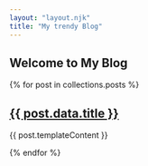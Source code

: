 ```yaml
---
layout: "layout.njk"
title: "My trendy Blog"
---
```

## Welcome to My Blog

{% for post in collections.posts %}
<article>
    <h2><a href="{{ post.url }}">{{ post.data.title }}</a></h2>
    <p class="template-content">{{ post.templateContent }}</p>
</article>
{% endfor %}
